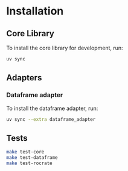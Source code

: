 # Installation

## Core Library
To install the core library for development, run:
```bash
uv sync
```

## Adapters
### Dataframe adapter
To install the dataframe adapter, run:
```bash
uv sync --extra dataframe_adapter
```

## Tests

```bash
make test-core
make test-dataframe
make test-rocrate
```
